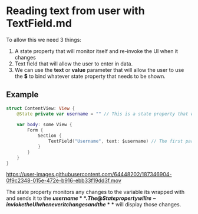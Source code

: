 # Reading text from user with TextField.md

To allow this we need 3 things:

1. A state property that will monitor itself and re-invoke the UI when it changes
2. Text field that will allow the user to enter in data.
3. We can use the **text** or **value** parameter that will allow the user to use the **$** to bind whatever state property that needs to be shown. 

## Example 

``` swift
struct ContentView: View {
    @State private var username = "" // This is a state property that will monitor the username variable and it will update itself whenever there is a change.
    
    var body: some View {
        Form {
            Section {
                TextField("Username", text: $username) // The first parmameter is the name you want to display and the second is the binding you want to be written on the UI. In this case it is "username"
            }
        }
    }
}
```

https://user-images.githubusercontent.com/64448202/187346904-0f9c2348-015e-472e-b916-ebb33f19dd3f.mov


The state property monitors any changes to the variable its wrapped with and sends it to the **$username**. The @State property will re-invloke the UI 
whenever it changes and the **$** will display those changes. 

